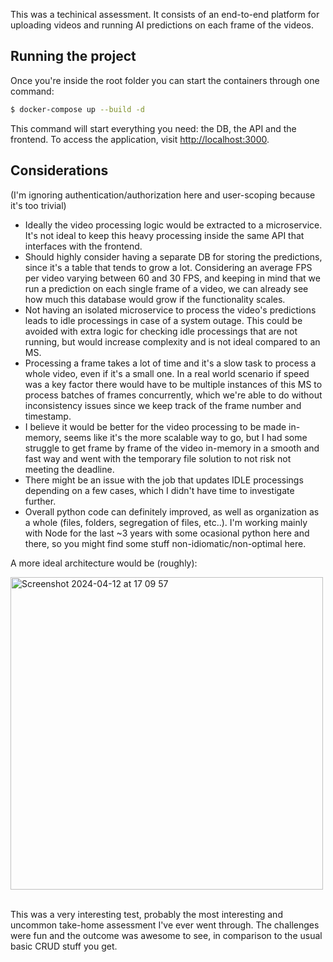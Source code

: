 This was a techinical assessment.
It consists of an end-to-end platform for uploading videos and running AI predictions on each frame of the videos.

## Running the project
Once you're inside the root folder you can start the containers through one command:
```bash
$ docker-compose up --build -d
```
This command will start everything you need: the DB, the API and the frontend.
To access the application, visit [http://localhost:3000](http://localhost:300).

## Considerations
(I'm ignoring authentication/authorization here and user-scoping because it's too trivial)

- Ideally the video processing logic would be extracted to a microservice. It's not ideal to keep this heavy processing inside the same API that interfaces with the frontend.
- Should highly consider having a separate DB for storing the predictions, since it's a table that tends to grow a lot. Considering an average FPS per video varying between 60 and 30 FPS, and keeping in mind that we run a prediction on each single frame of a video, we can already see how much this database would grow if the functionality scales.
- Not having an isolated microservice to process the video's predictions leads to idle processings in case of a system outage. This could be avoided with extra logic for checking idle processings that are not running, but would increase complexity and is not ideal compared to an MS.
- Processing a frame takes a lot of time and it's a slow task to process a whole video, even if it's a small one. In a real world scenario if speed was a key factor there would have to be multiple instances of this MS to process batches of frames concurrently, which we're able to do without inconsistency issues since we keep track of the frame number and timestamp.
- I believe it would be better for the video processing to be made in-memory, seems like it's the more scalable way to go, but I had some struggle to get frame by frame of the video in-memory in a smooth and fast way and went with the temporary file solution to not risk not meeting the deadline.
- There might be an issue with the job that updates IDLE processings depending on a few cases, which I didn't have time to investigate further.
- Overall python code can definitely improved, as well as organization as a whole (files, folders, segregation of files, etc..). I'm working mainly with Node for the last ~3 years with some ocasional python here and there, so you might find some stuff non-idiomatic/non-optimal here.

A more ideal architecture would be (roughly):

<img width="500" alt="Screenshot 2024-04-12 at 17 09 57" src="https://github.com/pedrobrun/overview-ai-take-home/assets/82632528/d2751ca1-42b6-4a8d-9aad-5c24d0faeb23">

<br/>
<br/>

This was a very interesting test, probably the most interesting and uncommon take-home assessment I've ever went through. The challenges were fun and the outcome was awesome to see, in comparison to the usual basic CRUD stuff you get.
